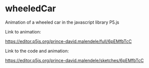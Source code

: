 # wheeledCar
Animation of a wheeled car in  the javascript library P5.js 

Link to animation:

https://editor.p5js.org/prince-david.malendele/full/6pEMfbTcC  

Link to the code and animation:

https://editor.p5js.org/prince-david.malendele/sketches/6pEMfbTcC 

